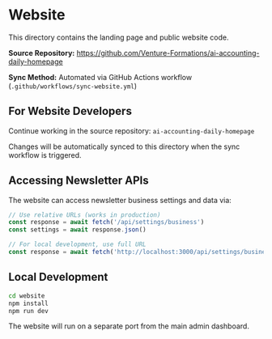 # Website

This directory contains the landing page and public website code.

**Source Repository:** https://github.com/Venture-Formations/ai-accounting-daily-homepage

**Sync Method:** Automated via GitHub Actions workflow (`.github/workflows/sync-website.yml`)

## For Website Developers

Continue working in the source repository: `ai-accounting-daily-homepage`

Changes will be automatically synced to this directory when the sync workflow is triggered.

## Accessing Newsletter APIs

The website can access newsletter business settings and data via:

```typescript
// Use relative URLs (works in production)
const response = await fetch('/api/settings/business')
const settings = await response.json()

// For local development, use full URL
const response = await fetch('http://localhost:3000/api/settings/business')
```

## Local Development

```bash
cd website
npm install
npm run dev
```

The website will run on a separate port from the main admin dashboard.
